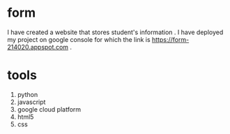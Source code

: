 # form
I have created a website that stores student's information . I have deployed my project on google console for which the link is https://form-214020.appspot.com .

# tools
1. python
2. javascript
3. google cloud platform
4. html5
5. css
